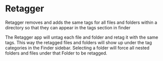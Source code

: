 # Retagger
Retagger removes and adds the same tags for all files and folders within a directory so that they can appear in the tags section in finder


The Retagger app will untag each file and folder and retag it with the same tags. This way the retagged files and folders will show up under the tag categories in the Finder sidebar. Selecting a folder will force all nested folders and files under that Folder to be retagged.
